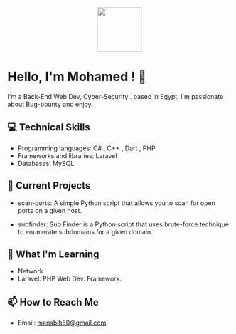 <div id="header" align="center">
  <img src="https://media.giphy.com/media/M9gbBd9nbDrOTu1Mqx/giphy.gif" width="100"/>
</div>

# Hello, I'm Mohamed ! 👋

I'm a Back-End Web Dev, Cyber-Security . based in Egypt. I'm passionate about Bug-bounty and enjoy.



## 💻 Technical Skills

- Programming languages: C# , C++ , Dart , PHP
- Frameworks and libraries: Laravel
- Databases: MySQL 



## 🔭 Current Projects

- scan-ports: A simple Python script that allows you to scan for open ports on a given host.

- subfinder: Sub Finder is a Python script that uses brute-force technique to enumerate subdomains for a given domain.


## 🌱 What I'm Learning

- Network
- Laravel: PHP Web Dev. Framework.



## 📫 How to Reach Me

- Email: mansbih50@gmail.com

